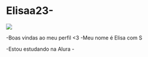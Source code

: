 # Elisaa23- 
![](https://media.tenor.com/pXEDrZV2s4QAAAAj/star-spinning.gif)


-Boas vindas ao meu perfil <3
-Meu nome é Elisa com S

-Estou estudando na Alura *-*
